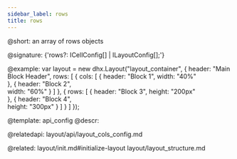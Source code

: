 ```yaml
---
sidebar_label: rows
title: rows
---          
```


@short: an array of rows objects

@signature: {'rows?: ICellConfig[] | ILayoutConfig[];'}

@example: 
var layout = new dhx.Layout("layout_container", {
    header: "Main Block Header",
    rows: [
        {
            cols: [
                {
                    header: "Block 1",
                    width: "40%"                                
                },
                {
                    header: "Block 2",                  
                    width: "60%"
                }
            ]
        },
        {
            rows: [
                {
                    header: "Block 3",
                    height: "200px"                             
                },
                {
                    header: "Block 4",                              
                    height: "300px"
                }
            ]
        }
    ]
});


@template:	api_config
@descr: 

@relatedapi: layout/api/layout_cols_config.md

@related: layout/init.md#initialize-layout
layout/layout_structure.md
